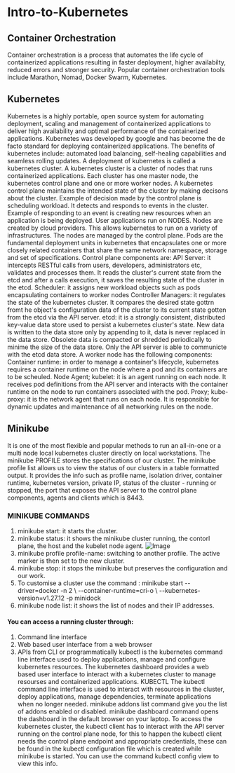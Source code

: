 # Intro-to-Kubernetes
## Container Orchestration
Container orchestration is a process that automates the life cycle of containerized applications resulting in faster deployment, higher availabilty, reduced errors and stronger security. Popular container orchestration tools include Marathon, Nomad, Docker Swarm, Kubernetes.
## Kubernetes
Kubernetes is a highly portable, open source system for automating deployment, scaling and management of containerized applications to deliver high availability and optimal performance of the containerized applications. Kubernetes was developed by google and has become the de facto standard for deploying containerized applications. The benefits of kubernetes include: automated load balancing, self-healing capabilities and seamless rolling updates.
A deployment of kubernetes is called a kubernetes cluster. A kubernetes cluster is a cluster of nodes that runs containerized applications. Each cluster has one master node, the kubernetes control plane and one or more worker nodes.
A kubernetes control plane maintains the intended state of the cluster by making decisons about the cluster. Example of decision made by the control plane is scheduling workload. It detects and responds to events in the cluster. Example of responding to an event is creating new resources when an application is being deployed.
User applications run on NODES. Nodes are created by cloud providers. This allows kubernetes to run on a variety of infrastructures. The nodes are managed by the control plane. 
Pods are the fundamental deployment units in kubernetes that encapsulates one or more closely related containers that share the same network namespace, storage and set of specifications.
Control plane components are:
API Server: it intercepts RESTful calls from users, developers, administrators etc, validates and processes them. It reads the cluster's current state from the etcd and after a calls execution, it saves the resulting state of the cluster in the etcd.
Scheduler: it assigns new workload objects such as pods encapsulating containers to worker nodes
Controller Managers: it regulates the state of the kubernetes cluster. It compares the desired state gottrn fromt he object's configuration data of the cluster to its current state gotten from the etcd via the API server. 
etcd: it is a strongly consistent, distributed key-value data store used to persist a kubernetes cluster's state. New data is written to the data store only by appending to it, data is never replaced in the data store. Obsolete data is compacted or shredded periodically to minime the size of the data store. Only the API server is able to communicte with the etcd data store.
A worker node has the following components:
Container runtime: in order to manage a container's lifecycle, kubernetes requires a container runtime on the node where a pod and its containers are to be scheuled.
Node Agent; kubelet: it is an agent running on each node. It receives pod definitions from the API server and interacts with the container runtime on the node to run containers associated with the pod.
Proxy; kube-proxy: it is the network agent that runs on each node. It is responsible for dynamic updates and maintenance of all networking rules on the node.
## Minikube
It is one of the most flexible and popular methods to run an all-in-one or a multi node local  kubernetes cluster directly on local workstations.
The minikube PROFILE stores the specifications of our cluster. The minikube profile list allows us to view the status of our clusters in a table formatted output. It provides the info such as profile name, isolation driver, container runtime, kubernetes version, private IP, status of the cluster - running or stopped, the port that exposes the API server to the control plane components, agents and clients which is 8443.
### MINIKUBE COMMANDS
1. minikube start: it starts the cluster.
2. minikube status: it shows the minikube cluster running, the contorl plane, the host and the kubelet node agent.
![Image](https://github.com/user-attachments/assets/501d0545-d1f7-4064-b150-5694e8033571)
3. minikube profile profile-name: switching to another profile. The active marker is then set to the new cluster.
4. minikube stop: it stops the minikube but preserves the configuration and our work.
5. To customise a cluster use the command : minikube start --driver=docker -n 2 \ --container-runtime=cri-o \ --kubernetes-version=v1.27.12 -p minidock
6. minikube node list: it shows the list of nodes and their IP addresses.
#### You can access a running cluster through:
1. Command line interface
2. Web based user interface from a web browser
3. APIs from CLI or programmatically
kubectl is the kubernetes command line interface used to deploy applications, manage and configure kubernetes resources.
The kubernetes dashboard provides a web based user interface to interact with a kubernetes cluster to manage resourses and containerized applications.
KUBECTL
The kubectl command line interface is used to interact with resources in the cluster, deploy applications, manage dependencies, terminate applications when no longer needed.
minikube addons list command give you the list of addons enabled or disabled.
minikube dashboard command opens the dashboard in the default browser on your laptop. 
To access the kubernetes cluster, the kubectl client has to interact with the API server running on the control plane node, for this to happen the kubectl client needs the control plane endpoint and appropriate credentials, these can be found in the kubectl configuration file which is created while minikube is started. You can use the command kubectl config view to view this info.
